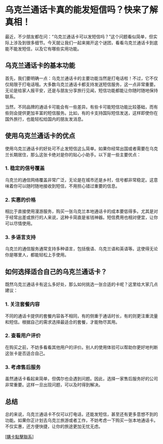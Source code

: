 # 乌克兰通话卡真的能发短信吗？快来了解真相！

最近，不少朋友都在问：“乌克兰通话卡可以发短信吗？”这个问题看似简单，但实际上涉及到很多细节。今天就让我们一起来揭开这个谜团，看看乌克兰通话卡到底能不能发短信，以及它有哪些实用功能。

## 乌克兰通话卡的基本功能

首先，我们要明确一点：乌克兰通话卡的主要功能当然是打电话啦！不过，它不仅仅局限于打电话哦。大多数乌克兰通话卡都支持发送短信服务，这一点非常重要。无论是给家人报平安，还是与朋友分享旅行见闻，短信功能都能让你随时随地保持联系。

当然，不同品牌的通话卡可能会有一些差异。有些卡可能短信功能比较基础，而有些则会提供更加丰富的短信服务。比如，有的卡支持国际短信发送，这样即使你在国外旅行，也能轻松给国内的朋友发消息。

## 使用乌克兰通话卡的优点

使用乌克兰通话卡的好处可不止发短信这么简单。如果你经常出国或者需要在乌克兰长期居住，那么这张卡绝对是你的贴心小助手。以下是一些主要优点：

### 1. 稳定的信号覆盖
乌克兰的通信网络覆盖非常广泛，无论是在城市还是乡村，信号都非常稳定。这意味着你可以随时随地接收到短信，不用担心错过重要的信息。

### 2. 实惠的价格
相比于直接使用漫游服务，购买一张乌克兰本地通话卡的成本要低得多。尤其是对于经常出差或旅行的人来说，这种卡简直是省钱神器。短信费用也相对便宜，让你可以尽情使用。

### 3. 多语言支持
乌克兰的通信服务通常支持多种语言，包括俄语、乌克兰语和英语等。这使得无论你是哪里人，都能轻松上手使用。

## 如何选择适合自己的乌克兰通话卡？

既然乌克兰通话卡有这么多好处，那么如何挑选一张合适的卡呢？这里给大家几点建议：

### 1. 关注套餐内容
不同的通话卡提供的套餐内容各不相同，有的侧重于通话时长，有的则更注重流量和短信。根据自己的需求选择最适合的套餐，才能物尽其用。

### 2. 查看用户评价
在购买之前，不妨多看看其他用户的评价。别人的使用体验可以帮助你更好地判断这张卡是否适合自己。

### 3. 考虑售后服务
虽然通话卡看起来简单，但偶尔也会遇到问题。因此，选择一家售后服务好的公司非常重要。这样一旦出现问题，可以及时得到解决。

## 总结

总的来说，乌克兰通话卡不仅可以打电话，还能发短信，甚至还有更多意想不到的功能。如果你正计划去乌克兰旅游或者工作，不妨考虑一下购买一张本地通话卡。不仅实惠，还方便快捷，让你的旅途更加无忧无虑。

[[購卡點擊聯系](https://t.me/s/esim1088)]